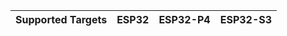 | Supported Targets | ESP32 | ESP32-P4 | ESP32-S3 |
| ----------------- | ----- | -------- | -------- |
